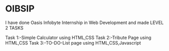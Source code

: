 # OIBSIP

I have done Oasis Infobyte Internship in Web Development and made LEVEL 2 TASKS

Task 1:-Simple Calculator using HTML,CSS
Task 2:-Tribute Page using HTML,CSS
Task 3:-TO-DO-List page using HTML,CSS,Javascript

